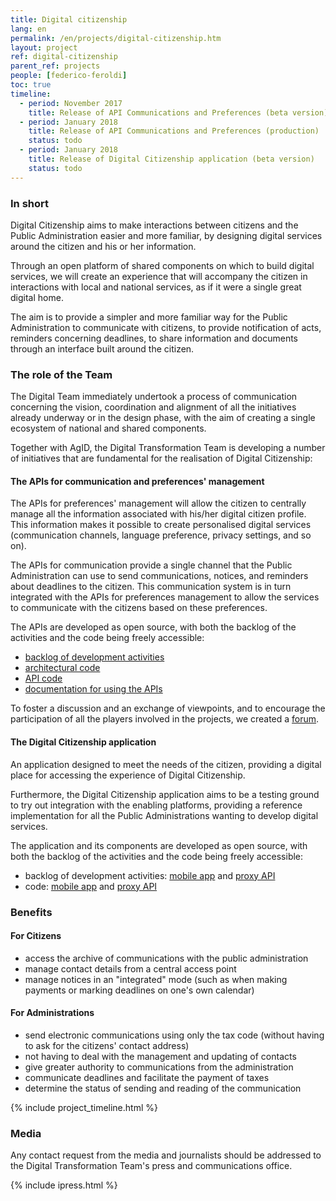 ```yaml
---
title: Digital citizenship
lang: en
permalink: /en/projects/digital-citizenship.htm
layout: project
ref: digital-citizenship
parent_ref: projects
people: [federico-feroldi]
toc: true
timeline:
  - period: November 2017
    title: Release of API Communications and Preferences (beta version)
  - period: January 2018
    title: Release of API Communications and Preferences (production)
    status: todo
  - period: January 2018
    title: Release of Digital Citizenship application (beta version)
    status: todo
---
```


### In short

Digital Citizenship aims to make interactions between citizens and the
Public Administration easier and more familiar, by designing digital services
around the citizen and his or her information.

Through an open platform of shared components on which to build
digital services, we will create an experience that will accompany the citizen
in interactions with local and national services, as if it were a single great digital home.

The aim is to provide a simpler and more familiar way for the Public Administration to communicate with citizens, to provide notification of acts, reminders concerning deadlines, to share information and documents through an interface built around the citizen.

### The role of the Team

The Digital Team immediately undertook a process of communication concerning
the vision, coordination and alignment of all the initiatives already underway or in
the design phase, with the aim of creating a single ecosystem of national and shared components.

Together with AgID, the Digital Transformation Team is developing a number
of initiatives that are fundamental for the realisation of Digital Citizenship:

#### The APIs for communication and preferences' management

The APIs for preferences' management will allow the citizen to centrally manage all the information associated with his/her digital citizen profile. This information makes it possible to create personalised digital
services (communication channels, language preference, privacy settings, and so on).

The APIs for communication provide a single channel that the Public
Administration can use to send communications, notices, and reminders about
deadlines to the citizen. This communication system is in turn integrated with
the APIs for preferences management to allow the services to communicate with
the citizens based on these preferences.

The APIs are developed as open source, with both the backlog of the activities
and the code being freely accessible:

*   [backlog of development activities](https://www.pivotaltracker.com/n/projects/2088623)
*   [architectural code](https://github.com/teamdigitale/digital-citizenship)
*   [API code](https://github.com/teamdigitale/digital-citizenship-functions)
*   [documentation for using the APIs](https://teamdigitale.github.io/digital-citizenship/)

To foster a discussion and an exchange of viewpoints, and to encourage the participation
of all the players involved in the projects, we created a [forum](https://forum.italia.it/c/piano-triennale/piattaforme-abilitanti).

#### The Digital Citizenship application

An application designed to meet the needs of the citizen, providing a
digital place for accessing the experience of Digital Citizenship.

Furthermore, the Digital Citizenship application aims to be a testing ground
to try out integration with the enabling platforms, providing a reference implementation for all the Public Administrations wanting to develop digital services.

The application and its components are developed as open source, with both the backlog of the activities and the code being freely accessible:

*   backlog of development activities: [mobile app](https://www.pivotaltracker.com/n/projects/2048617)
    and [proxy API](https://www.pivotaltracker.com/n/projects/2116794)
*   code: [mobile app](https://github.com/teamdigitale/italia-app)
    and [proxy API](https://github.com/teamdigitale/italia-backend)

### Benefits

#### For Citizens

* access the archive of communications with the public administration
* manage contact details from a central access point
* manage notices in an &quot;integrated&quot; mode (such as when making payments or marking
deadlines on one&#39;s own calendar)

#### For Administrations
* send electronic communications using only the tax code (without
having to ask for the citizens&#39; contact address)
* not having to deal with the management and updating of contacts
* give greater authority to communications from the administration  
* communicate deadlines and facilitate the payment of taxes
* determine the status of sending and reading of the communication

{% include project_timeline.html %}

### Media

Any contact request from the media and journalists should be addressed to the Digital Transformation Team's press and communications office.

{% include ipress.html %}
<div id="content-ipress" data-key="01e87bed-f52e-4d6d-af32-c4ea59fd300a" data-lang="en" data-size="100" data-tag="5"></div>
<script type="text/javascript" src="/js/ipress.js"></script>
